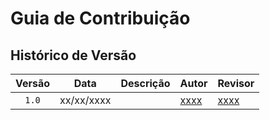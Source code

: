 # Guia de Contribuição

## Histórico de Versão

| Versão | Data | Descrição | Autor | Revisor |
| :----: | ---- | --------- | ----- | ------- |
| `1.0`  |xx/xx/xxxx|  | [xxxx](xxxx) |[xxxx](xxxx)  |